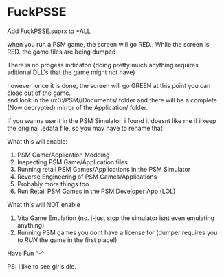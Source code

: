 # FuckPSSE  
  
Add FuckPSSE.suprx to \*ALL  
  
when you run a PSM game, the screen will go RED.. While the screen is RED. the game files are being dumped  
  
There is no progess indicaton (doing pretty much anything requires aditional DLL's that the game might not have)  
  
however. once it is done, the screen will go GREEN at this point you can close out of the game.  
and look in the ux0:/PSM/<TITLEID>/Documents/ folder and there will be a complete (Now decrypted) mirror of the Application/ folder.  
  
If you wanna use it in the PSM Simulator. i found it doesnt like me if i keep the original .edata file, so you may have to rename that  
  
  
What this will enable:  
1) PSM Game/Application Modding  
2) Inspecting PSM Game/Application files  
3) Running retail PSM Games/Applications in the PSM Simulator  
4) Reverse Engineering of PSM Games/Applications  
5) Probably more things too  
6) Run Retail PSM Games in the PSM Developer App (LOL)  
  
What this will NOT enable  
1) Vita Game Emulation (no. j-just stop the simulator isnt even emulating anything)  
2) Running PSM games you dont have a license for (dumper requires you to *RUN* the game in the first place!)  
  
Have Fun ^-^  
  
PS: I like to see girls die.  
